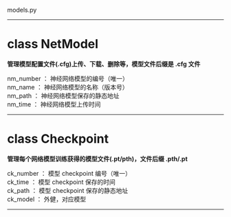 [comment]: <> (models.py)
    models.py
****
# class NetModel
**管理模型配置文件(.cfg)上传、下载、删除等，模型文件后缀是 .cfg 文件**

nm_number ： 神经网络模型的编号（唯一）\
nm_name ： 神经网络模型的名称（版本号）\
nm_path ： 神经网络模型保存的静态地址 \
nm_time ： 神经网络模型上传时间

****
# class Checkpoint
**管理每个网络模型训练获得的模型文件(.pt/pth)，文件后缀 .pth/.pt**

ck_number ： 模型 checkpoint 编号（唯一）\
ck_time ： 模型 checkpoint 保存的时间 \
ck_path ： 模型 checkpoint 保存的静态地址 \
ck_model ： 外健，对应模型

****
